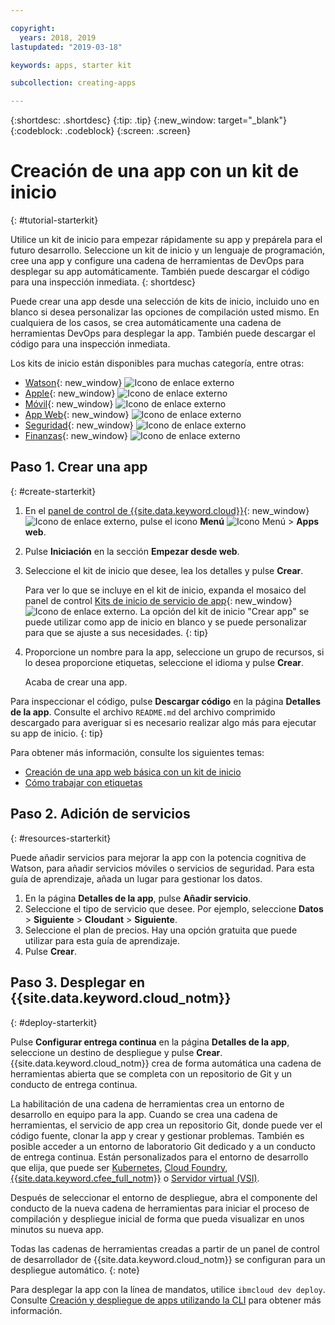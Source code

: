 ```yaml
---

copyright:
  years: 2018, 2019
lastupdated: "2019-03-18"

keywords: apps, starter kit

subcollection: creating-apps

---
```


{:shortdesc: .shortdesc}
{:tip: .tip}
{:new_window: target="_blank"}
{:codeblock: .codeblock}
{:screen: .screen}

# Creación de una app con un kit de inicio
{: #tutorial-starterkit}

Utilice un kit de inicio para empezar rápidamente su app y prepárela para el futuro desarrollo. Seleccione un kit de inicio y un lenguaje de programación, cree una app y configure una cadena de herramientas de DevOps para desplegar su app automáticamente. También puede descargar el código para una inspección inmediata.
{: shortdesc}

Puede crear una app desde una selección de kits de inicio, incluido uno en blanco si desea personalizar las opciones de compilación usted mismo. En cualquiera de los casos, se crea automáticamente una cadena de herramientas DevOps para desplegar la app. También puede descargar el código para una inspección inmediata.

Los kits de inicio están disponibles para muchas categoría, entre otras:
* [Watson](https://{DomainName}/developer/watson/dashboard){: new_window} ![Icono de enlace externo](../../icons/launch-glyph.svg "Icono de enlace externo")
* [Apple](https://{DomainName}/developer/appledevelopment/dashboard){: new_window} ![Icono de enlace externo](../../icons/launch-glyph.svg "Icono de enlace externo")
* [Móvil](https://{DomainName}/developer/mobile/dashboard){: new_window} ![Icono de enlace externo](../../icons/launch-glyph.svg "Icono de enlace externo")
* [App Web](https://{DomainName}/developer/appservice/dashboard){: new_window} ![Icono de enlace externo](../../icons/launch-glyph.svg "Icono de enlace externo")
* [Seguridad](https://{DomainName}/developer/security/dashboard){: new_window} ![Icono de enlace externo](../../icons/launch-glyph.svg "Icono de enlace externo")
* [Finanzas](https://{DomainName}/developer/finance/dashboard){: new_window} ![Icono de enlace externo](../../icons/launch-glyph.svg "Icono de enlace externo")

## Paso 1. Crear una app
{: #create-starterkit}

1. En el [panel de control de {{site.data.keyword.cloud}}](https://{DomainName}){: new_window} ![Icono de enlace externo](../icons/launch-glyph.svg "Icono de enlace externo"), pulse el icono
**Menú** ![Icono Menú](../../icons/icon_hamburger.svg) > **Apps web**.

2. Pulse **Iniciación** en la sección **Empezar desde web**.

3. Seleccione el kit de inicio que desee, lea los detalles y pulse **Crear**.
    
    Para ver lo que se incluye en el kit de inicio, expanda el mosaico del panel de control [Kits de inicio de servicio de app](https://{DomainName}/developer/appservice/starter-kits){: new_window} ![Icono de enlace externo](../../icons/launch-glyph.svg "Icono de enlace externo"). La opción del kit de inicio "Crear app" se puede utilizar como app de inicio en blanco y se puede personalizar para que se ajuste a sus necesidades.
    {: tip}

4. Proporcione un nombre para la app, seleccione un grupo de recursos, si lo desea proporcione etiquetas, seleccione el idioma y pulse **Crear**.
    
    Acaba de crear una app.

Para inspeccionar el código, pulse **Descargar código** en la página **Detalles de la app**. Consulte el archivo `README.md` del archivo comprimido descargado para averiguar si es necesario realizar algo más para ejecutar su app de inicio.
{: tip}

Para obtener más información, consulte los siguientes temas:
 * [Creación de una app web básica con un kit de inicio](/docs/apps/tutorials?topic=creating-apps-tutorial-webapp)
 * [Cómo trabajar con etiquetas](/docs/resources?topic=resources-tag)

## Paso 2. Adición de servicios
{: #resources-starterkit}

Puede añadir servicios para mejorar la app con la potencia cognitiva de Watson, para añadir servicios móviles o servicios de seguridad. Para esta guía de aprendizaje, añada un lugar para gestionar los datos.

1. En la página **Detalles de la app**, pulse **Añadir servicio**.
2. Seleccione el tipo de servicio que desee. Por ejemplo, seleccione **Datos** > **Siguiente** > **Cloudant** > **Siguiente**.
3. Seleccione el plan de precios. Hay una opción gratuita que puede utilizar para esta guía de aprendizaje.
4. Pulse **Crear**.

## Paso 3. Desplegar en {{site.data.keyword.cloud_notm}}
{: #deploy-starterkit}

Pulse **Configurar entrega continua** en la página **Detalles de la app**, seleccione un destino de
despliegue y pulse **Crear**. {{site.data.keyword.cloud_notm}} crea de forma automática una cadena de herramientas abierta que se completa con un repositorio de Git y un conducto de entrega continua.

La habilitación de una cadena de herramientas crea un entorno de desarrollo en equipo para la app. Cuando se crea una cadena de herramientas, el servicio de app crea un repositorio Git, donde puede ver el código fuente, clonar la app y crear y gestionar problemas. También es posible acceder a un entorno de laboratorio Git dedicado y a un conducto de entrega continua. Están personalizados para el entorno de desarrollo que elija, que puede ser [Kubernetes](/docs/containers?topic=containers-container_index), [Cloud Foundry](/docs/cloud-foundry-public?topic=cloud-foundry-public-about-cf), [{{site.data.keyword.cfee_full_notm}}](/docs/cloud-foundry?topic=cloud-foundry-about) o [Servidor virtual (VSI)](/docs/vsi?topic=virtual-servers-getting-started-with-virtual-servers).

Después de seleccionar el entorno de despliegue, abra el componente del conducto de la nueva cadena de herramientas para iniciar el proceso de compilación y despliegue inicial de forma que pueda visualizar en unos minutos su nueva app.

Todas las cadenas de herramientas creadas a partir de un panel de control de desarrollador de {{site.data.keyword.cloud_notm}} se configuran para un despliegue automático.
{: note}

Para desplegar la app con la línea de mandatos, utilice `ibmcloud dev deploy`. Consulte [Creación y despliegue de apps utilizando la CLI](/docs/apps?topic=creating-apps-create-deploy-app-cli) para obtener más información.
